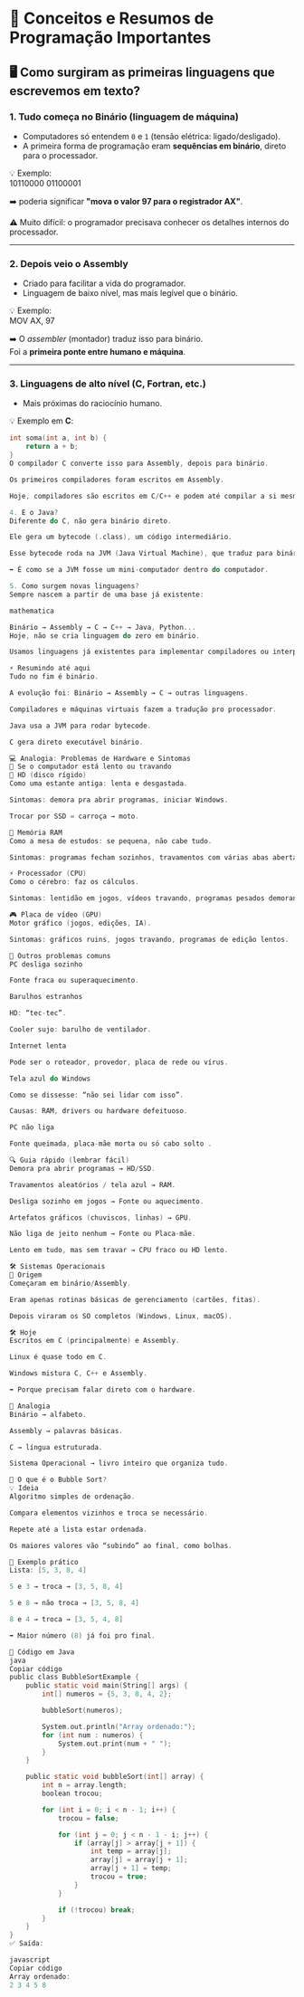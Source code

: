 # 📘 Conceitos e Resumos de Programação Importantes  

## 🖥️ Como surgiram as primeiras linguagens que escrevemos em texto?  

### 1. Tudo começa no **Binário (linguagem de máquina)**  
- Computadores só entendem `0` e `1` (tensão elétrica: ligado/desligado).  
- A primeira forma de programação eram **sequências em binário**, direto para o processador.  

💡 Exemplo:  
10110000 01100001


➡️ poderia significar **"mova o valor 97 para o registrador AX"**.  

⚠️ Muito difícil: o programador precisava conhecer os detalhes internos do processador.  

---

### 2. Depois veio o **Assembly**  
- Criado para facilitar a vida do programador.  
- Linguagem de baixo nível, mas mais legível que o binário.  

💡 Exemplo:  
MOV AX, 97


➡️ O *assembler* (montador) traduz isso para binário.  
Foi a **primeira ponte entre humano e máquina**.  

---

### 3. Linguagens de alto nível (C, Fortran, etc.)  
- Mais próximas do raciocínio humano.  

💡 Exemplo em **C**:  
```c
int soma(int a, int b) {
    return a + b;
}
O compilador C converte isso para Assembly, depois para binário.

Os primeiros compiladores foram escritos em Assembly.

Hoje, compiladores são escritos em C/C++ e podem até compilar a si mesmos.

4. E o Java?
Diferente do C, não gera binário direto.

Ele gera um bytecode (.class), um código intermediário.

Esse bytecode roda na JVM (Java Virtual Machine), que traduz para binário em tempo de execução.

➡️ É como se a JVM fosse um mini-computador dentro do computador.

5. Como surgem novas linguagens?
Sempre nascem a partir de uma base já existente:

mathematica

Binário → Assembly → C → C++ → Java, Python...
Hoje, não se cria linguagem do zero em binário.

Usamos linguagens já existentes para implementar compiladores ou interpretadores.

⚡ Resumindo até aqui
Tudo no fim é binário.

A evolução foi: Binário → Assembly → C → outras linguagens.

Compiladores e máquinas virtuais fazem a tradução pro processador.

Java usa a JVM para rodar bytecode.

C gera direto executável binário.

💻 Analogia: Problemas de Hardware e Sintomas
📌 Se o computador está lento ou travando
📀 HD (disco rígido)
Como uma estante antiga: lenta e desgastada.

Sintomas: demora pra abrir programas, iniciar Windows.

Trocar por SSD = carroça → moto.

🧠 Memória RAM
Como a mesa de estudos: se pequena, não cabe tudo.

Sintomas: programas fecham sozinhos, travamentos com várias abas abertas.

⚡ Processador (CPU)
Como o cérebro: faz os cálculos.

Sintomas: lentidão em jogos, vídeos travando, programas pesados demorando.

🎮 Placa de vídeo (GPU)
Motor gráfico (jogos, edições, IA).

Sintomas: gráficos ruins, jogos travando, programas de edição lentos.

📌 Outros problemas comuns
PC desliga sozinho

Fonte fraca ou superaquecimento.

Barulhos estranhos

HD: “tec-tec”.

Cooler sujo: barulho de ventilador.

Internet lenta

Pode ser o roteador, provedor, placa de rede ou vírus.

Tela azul do Windows

Como se dissesse: “não sei lidar com isso”.

Causas: RAM, drivers ou hardware defeituoso.

PC não liga

Fonte queimada, placa-mãe morta ou só cabo solto .

🔍 Guia rápido (lembrar fácil)
Demora pra abrir programas → HD/SSD.

Travamentos aleatórios / tela azul → RAM.

Desliga sozinho em jogos → Fonte ou aquecimento.

Artefatos gráficos (chuviscos, linhas) → GPU.

Não liga de jeito nenhum → Fonte ou Placa-mãe.

Lento em tudo, mas sem travar → CPU fraco ou HD lento.

🛠️ Sistemas Operacionais
🌱 Origem
Começaram em binário/Assembly.

Eram apenas rotinas básicas de gerenciamento (cartões, fitas).

Depois viraram os SO completos (Windows, Linux, macOS).

🛠️ Hoje
Escritos em C (principalmente) e Assembly.

Linux é quase todo em C.

Windows mistura C, C++ e Assembly.

➡️ Porque precisam falar direto com o hardware.

📌 Analogia
Binário → alfabeto.

Assembly → palavras básicas.

C → língua estruturada.

Sistema Operacional → livro inteiro que organiza tudo.

🔄 O que é o Bubble Sort?
💡 Ideia
Algoritmo simples de ordenação.

Compara elementos vizinhos e troca se necessário.

Repete até a lista estar ordenada.

Os maiores valores vão “subindo” ao final, como bolhas.

🔎 Exemplo prático
Lista: [5, 3, 8, 4]

5 e 3 → troca → [3, 5, 8, 4]

5 e 8 → não troca → [3, 5, 8, 4]

8 e 4 → troca → [3, 5, 4, 8]

➡️ Maior número (8) já foi pro final.

📝 Código em Java
java
Copiar código
public class BubbleSortExample {
    public static void main(String[] args) {
        int[] numeros = {5, 3, 8, 4, 2};

        bubbleSort(numeros);

        System.out.println("Array ordenado:");
        for (int num : numeros) {
            System.out.print(num + " ");
        }
    }

    public static void bubbleSort(int[] array) {
        int n = array.length;
        boolean trocou;

        for (int i = 0; i < n - 1; i++) {
            trocou = false;

            for (int j = 0; j < n - 1 - i; j++) {
                if (array[j] > array[j + 1]) {
                    int temp = array[j];
                    array[j] = array[j + 1];
                    array[j + 1] = temp;
                    trocou = true;
                }
            }

            if (!trocou) break;
        }
    }
}
✅ Saída:

javascript
Copiar código
Array ordenado:
2 3 4 5 8





